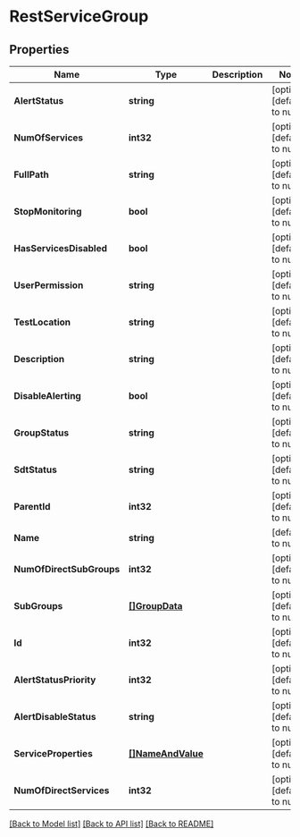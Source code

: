 # RestServiceGroup

## Properties
Name | Type | Description | Notes
------------ | ------------- | ------------- | -------------
**AlertStatus** | **string** |  | [optional] [default to null]
**NumOfServices** | **int32** |  | [optional] [default to null]
**FullPath** | **string** |  | [optional] [default to null]
**StopMonitoring** | **bool** |  | [optional] [default to null]
**HasServicesDisabled** | **bool** |  | [optional] [default to null]
**UserPermission** | **string** |  | [optional] [default to null]
**TestLocation** | **string** |  | [optional] [default to null]
**Description** | **string** |  | [optional] [default to null]
**DisableAlerting** | **bool** |  | [optional] [default to null]
**GroupStatus** | **string** |  | [optional] [default to null]
**SdtStatus** | **string** |  | [optional] [default to null]
**ParentId** | **int32** |  | [optional] [default to null]
**Name** | **string** |  | [default to null]
**NumOfDirectSubGroups** | **int32** |  | [optional] [default to null]
**SubGroups** | [**[]GroupData**](GroupData.md) |  | [optional] [default to null]
**Id** | **int32** |  | [optional] [default to null]
**AlertStatusPriority** | **int32** |  | [optional] [default to null]
**AlertDisableStatus** | **string** |  | [optional] [default to null]
**ServiceProperties** | [**[]NameAndValue**](NameAndValue.md) |  | [optional] [default to null]
**NumOfDirectServices** | **int32** |  | [optional] [default to null]

[[Back to Model list]](../README.md#documentation-for-models) [[Back to API list]](../README.md#documentation-for-api-endpoints) [[Back to README]](../README.md)


